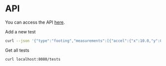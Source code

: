 # API

You can access the API [here](https://api.rj45.ddulce.app/docs).


Add a new test

``` bash
curl --json '{"type":"footing","measurements":[{"accel":{"x":10.0,"y":0.059,"z":0.10},"gyro":{"x":0.314,"y":0.52,"z":0.19}},{"accel":{"x":9.8,"y":-0.032,"z":0.15},"gyro":{"x":0.250,"y":0.48,"z":0.17}},{"accel":{"x":10.1,"y":0.040,"z":0.12},"gyro":{"x":0.312,"y":0.50,"z":0.20}},{"accel":{"x":9.9,"y":0.012,"z":0.09},"gyro":{"x":0.290,"y":0.55,"z":0.16}},{"accel":{"x":10.0,"y":-0.045,"z":0.13},"gyro":{"x":0.320,"y":0.51,"z":0.18}}]}' localhost:8080/tests
```

Get all tests

``` bash
curl localhost:8080/tests
```